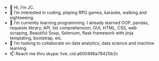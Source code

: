 - 👋 Hi, I’m JC.
- 👀 I’m interested in coding, playing RPG games, karaoke, walking and sightseeing.
- 🌱 I’m currently learning programming. I already learned OOP, pandas, requests library, API, list comprehension, GUI, HTML, CSS, web scraping, Beautiful Soup, Selenium, flask framework with jinja templating, bootstrap, etc.
- 💞️ I’m looking to collaborate on data analytics, data science and machine learning.
- 📫 Reach me thru skype: live:.cid.a600496a78420b2c

<!---
Jhenda2022/Jhenda2022 is a ✨ special ✨ repository because its `README.md` (this file) appears on your GitHub profile.
You can click the Preview link to take a look at your changes.
--->
